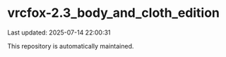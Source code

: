 # vrcfox-2.3_body_and_cloth_edition

Last updated: 2025-07-14 22:00:31

This repository is automatically maintained.

